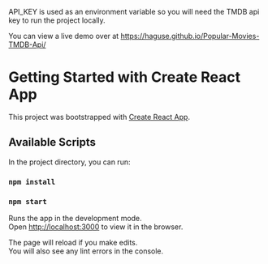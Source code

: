 API_KEY is used as an environment variable so you will need the TMDB api key to run the project locally.

You can view a live demo over at https://haguse.github.io/Popular-Movies-TMDB-Api/

# Getting Started with Create React App

This project was bootstrapped with [Create React App](https://github.com/facebook/create-react-app).

## Available Scripts

In the project directory, you can run:

### `npm install`

### `npm start`

Runs the app in the development mode.\
Open [http://localhost:3000](http://localhost:3000) to view it in the browser.

The page will reload if you make edits.\
You will also see any lint errors in the console.
